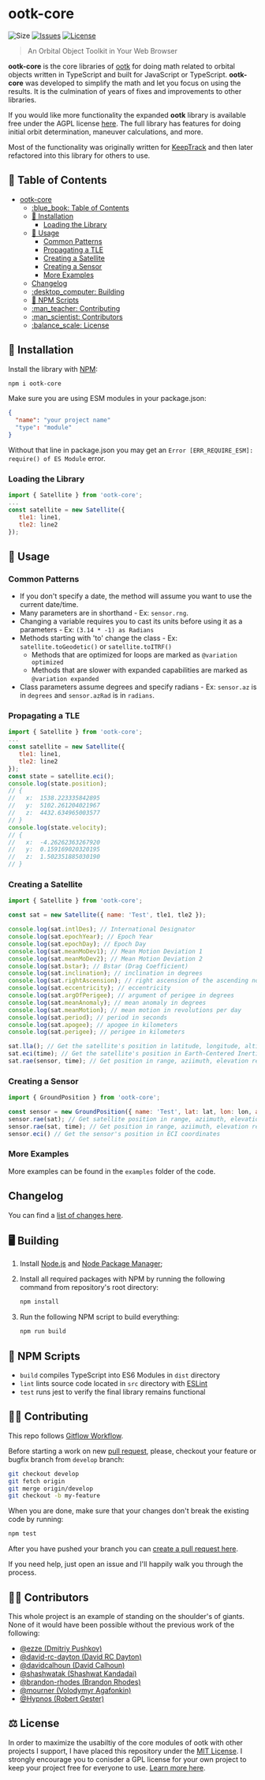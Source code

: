 # ootk-core

<!-- [![Release](https://img.shields.io/github/v/release/thkruz/ootk-core?style=flat-square)](https://www.npmjs.com/package/ootk-core) -->

![Size](https://img.shields.io/github/languages/code-size/thkruz/ootk-core?style=flat-square)
[![Issues](https://img.shields.io/github/issues/thkruz/ootk-core?style=flat-square)](https://github.com/thkruz/ootk-core/issues)
[![License](https://img.shields.io/github/license/thkruz/ootk-core?style=flat-square)](LICENSE.md)

> An Orbital Object Toolkit in Your Web Browser

**ootk-core** is the core libraries of [ootk](https://github.com/thkruz/ootk) for doing math related to orbital objects
written in TypeScript and built for JavaScript or TypeScript. **ootk-core** was developed to simplify the math and let
you focus on using the results. It is the culmination of years of fixes and improvements to
other libraries.

If you would like more functionality the expanded **ootk** library is available free under the AGPL license
[here](https://github.com/thkruz/ootk). The full library has features for doing initial orbit determination, maneuver
calculations, and more.

Most of the functionality was originally written for [KeepTrack](https://github.com/thkruz/keeptrack.space) and then
later refactored into this library for others to use.

## :blue_book: Table of Contents

- [ootk-core](#ootk-core)
  - [:blue\_book: Table of Contents](#blue_book-table-of-contents)
  - [:wrench: Installation](#wrench-installation)
    - [Loading the Library](#loading-the-library)
  - [:satellite: Usage](#satellite-usage)
    - [Common Patterns](#common-patterns)
    - [Propagating a TLE](#propagating-a-tle)
    - [Creating a Satellite](#creating-a-satellite)
    - [Creating a Sensor](#creating-a-sensor)
    - [More Examples](#more-examples)
  - [Changelog](#changelog)
  - [:desktop\_computer: Building](#desktop_computer-building)
  - [:gem: NPM Scripts](#gem-npm-scripts)
  - [:man\_teacher: Contributing](#man_teacher-contributing)
  - [:man\_scientist: Contributors](#man_scientist-contributors)
  - [:balance\_scale: License](#balance_scale-license)

## :wrench: Installation

Install the library with [NPM](https://www.npmjs.com/):

```bash
npm i ootk-core
```

Make sure you are using ESM modules in your package.json:

```json
{
  "name": "your project name"
  "type": "module"
}
```

Without that line in package.json you may get an `Error [ERR_REQUIRE_ESM]: require() of ES Module` error.

### Loading the Library

```js
import { Satellite } from 'ootk-core';
...
const satellite = new Satellite({
   tle1: line1,
   tle2: line2
});
```

## :satellite: Usage

### Common Patterns

- If you don't specify a date, the method will assume you want to use the current date/time.
- Many parameters are in shorthand - Ex: `sensor.rng`.
- Changing a variable requires you to cast its units before using it as a parameters - Ex: `(3.14 * -1) as Radians`
- Methods starting with 'to' change the class - Ex: `satellite.toGeodetic()` or `satellite.toITRF()`
  - Methods that are optimized for loops are marked as `@variation optimized`
  - Methods that are slower with expanded capabilities are marked as `@variation expanded`
- Class parameters assume degrees and specify radians - Ex: `sensor.az` is in `degrees` and `sensor.azRad` is in `radians`.

### Propagating a TLE

```js
import { Satellite } from 'ootk-core';
...
const satellite = new Satellite({
   tle1: line1,
   tle2: line2
});
const state = satellite.eci();
console.log(state.position);
// {
//   x:  1538.223335842895
//   y:  5102.261204021967
//   z:  4432.634965003577
// }
console.log(state.velocity);
// {
//   x:  -4.26262363267920
//   y:  0.159169020320195
//   z:  1.502351885030190
// }
```

### Creating a Satellite

```js
import { Satellite } from 'ootk-core';

const sat = new Satellite({ name: 'Test', tle1, tle2 });

console.log(sat.intlDes); // International Designator
console.log(sat.epochYear); // Epoch Year
console.log(sat.epochDay); // Epoch Day
console.log(sat.meanMoDev1); // Mean Motion Deviation 1
console.log(sat.meanMoDev2); // Mean Motion Deviation 2
console.log(sat.bstar); // Bstar (Drag Coefficient)
console.log(sat.inclination); // inclination in degrees
console.log(sat.rightAscension); // right ascension of the ascending node in degrees
console.log(sat.eccentricity); // eccentricity
console.log(sat.argOfPerigee); // argument of perigee in degrees
console.log(sat.meanAnomaly); // mean anomaly in degrees
console.log(sat.meanMotion); // mean motion in revolutions per day
console.log(sat.period); // period in seconds
console.log(sat.apogee); // apogee in kilometers
console.log(sat.perigee); // perigee in kilometers

sat.lla(); // Get the satellite's position in latitude, longitude, altitude at its current time
sat.eci(time); // Get the satellite's position in Earth-Centered Inertial coordinates at the given time
sat.rae(sensor, time); // Get position in range, aziimuth, elevation relative to a sensor object at the given time
```

### Creating a Sensor

```js
import { GroundPosition } from 'ootk-core';

const sensor = new GroundPosition({ name: 'Test', lat: lat, lon: lon, alt: alt });
sensor.rae(sat); // Get satellite position in range, aziimuth, elevation at the sensor's current time
sensor.rae(sat, time); // Get position in range, aziimuth, elevation relative to a satellite object at the given time
sensor.eci() // Get the sensor's position in ECI coordinates
```

### More Examples

More examples can be found in the `examples` folder of the code.

## Changelog

You can find a [list of changes here](https://github.com/thkruz/ootk-core/blob/main/CHANGELOG.md).

## :desktop_computer: Building

1. Install [Node.js](https://nodejs.org/) and [Node Package Manager](https://www.npmjs.com/);

2. Install all required packages with NPM by running the following command from repository's root directory:

   ```bash
   npm install
   ```

3. Run the following NPM script to build everything:

   ```bash
   npm run build
   ```

## :gem: NPM Scripts

- `build` compiles TypeScript into ES6 Modules in `dist` directory
- `lint` lints source code located in `src` directory with [ESLint](http://eslint.org/)
- `test` runs jest to verify the final library remains functional

## :man_teacher: Contributing

This repo follows [Gitflow Workflow](https://www.atlassian.com/git/tutorials/comparing-workflows/gitflow-workflow).

Before starting a work on new [pull request](https://github.com/thkruz/ootk-core/compare), please, checkout your feature or
bugfix branch from `develop` branch:

```bash
git checkout develop
git fetch origin
git merge origin/develop
git checkout -b my-feature
```

When you are done, make sure that your changes don't break the existing code by running:

```bash
npm test
```

After you have pushed your branch you can [create a pull request here](https://github.com/thkruz/ootk-core/pulls).

If you need help, just open an issue and I'll happily walk you through the process.

## :man_scientist: Contributors

This whole project is an example of standing on the shoulder's of giants. None of it would have been possible without
the previous work of the following:

- [@ezze (Dmitriy Pushkov)](https://github.com/ezze)
- [@david-rc-dayton (David RC Dayton)](https://github.com/david-rc-dayton)
- [@davidcalhoun (David Calhoun)](https://github.com/davidcalhoun)
- [@shashwatak (Shashwat Kandadai)](https://github.com/shashwatak)
- [@brandon-rhodes (Brandon Rhodes)](https://github.com/brandon-rhodes)
- [@mourner (Volodymyr Agafonkin)](https://github.com/mourner)
- [@Hypnos (Robert Gester)](https://github.com/Hypnos3)

## :balance_scale: License

In order to maximize the usabiltiy of the core modules of ootk with other projects I support, I have placed this
repository under the [MIT License](LICENSE.md). I strongly encourage you to conisder a GPL license for your own project
to keep your project free for everyone to use. [Learn more here](https://www.gnu.org/philosophy/philosophy.html).
